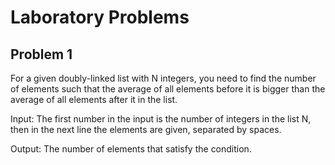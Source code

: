 # Laboratory Problems
## Problem 1
For a given doubly-linked list with N integers, you need to find the number of elements such that the average of all elements before it is bigger than the average of all elements after it in the list. 

Input: The first number in the input is the number of integers in the list N, then in the next line the elements are given, separated by spaces.

Output: The number of elements that satisfy the condition.

